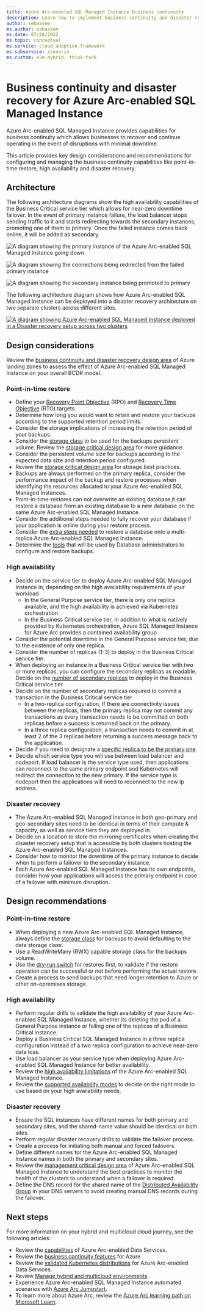 ```yaml
---
title: Azure Arc-enabled SQL Managed Instance Business continuity
description: Learn how to implement business continuity and disaster recovery for Azure Arc-enabled SQL Managed Instance.
author: sebassem
ms.author: sebassem
ms.date: 07/28/2022
ms.topic: conceptual
ms.service: cloud-adoption-framework
ms.subservice: scenario
ms.custom: e2e-hybrid, think-tank
---
```


# Business continuity and disaster recovery for Azure Arc-enabled SQL Managed Instance

Azure Arc-enabled SQL Managed Instance provides capabilities for business continuity which allows businesses to recover and continue operating in the event of disruptions with minimal downtime.

This article provides key design considerations and recommendations for configuring and managing the business continuity capabilities like point-in-time restore, high availability and disaster recovery.

## Architecture

The following architecture diagrams show the high availability capabilities of the Business Critical service tier which allows for near-zero downtime failover. In the event of primary instance failure, the load balancer stops sending traffic to it and starts redirecting towards the secondary instances, promoting one of them to primary. Once the failed instance comes back online, it will be added as secondary.

  ![A diagram showing the primary instance of the Azure Arc-enabled SQL Managed Instance going down](./media/arc-enabled-sqlmi-ha-1.png)

  ![A diagram showing the connections being redirected from the failed primary instance](./media/arc-enabled-sqlmi-ha-2.png)

  ![A diagram showing the secondary instance being promoted to primary](./media/arc-enabled-sqlmi-ha-3.png)

The following architecture diagram shows how Azure Arc-enabled SQL Managed Instance can be deployed into a disaster recovery architecture on two separate clusters across different sites.

  [ ![A diagram showing Azure Arc-enabled SQL Managed Instance deployed in a Disaster recovery setup across two clusters](./media/arc-enabled-sqlmi-dr.png)](./media/arc-enabled-sqlmi-dr.png#lightbox)

## Design considerations

Review the [business continuity and disaster recovery design area](/azure/cloud-adoption-framework/ready/landing-zone/design-area/management-business-continuity-disaster-recovery) of Azure landing zones to assess the effect of Azure Arc-enabled SQL Managed Instance on your overall BCDR model.

### Point-in-time restore

- Define your [Recovery Point Objective](/azure/cloud-adoption-framework/manage/considerations/protect#recovery-point-objectives-rpo) (RPO) and [Recovery Time Objective](/azure/cloud-adoption-framework/manage/considerations/protect#recovery-time-objectives-rto) (RTO) targets.
- Determine how long you would want to retain and restore your backups according to the supported retention period limits.
- Consider the storage implications of increasing the retention period of your backups.
- Consider the [storage class](/azure/azure-arc/data/storage-configuration#database-instance-storage-configuration) to be used for the backups persistent volume. Review the [storage critical design area](./eslz-arc-datasvc-sqlmi-storage-disciplines.md) for more guidance.
- Consider the persistent volume size for backups according to the expected data size and retention period configured.
- Review the [storage critical design area](./eslz-arc-datasvc-sqlmi-storage-disciplines.md) for storage best practices.
- Backups are always performed on the primary replica, consider the performance impact of the backup and restore processes when identifying the resources allocated to your Azure Arc-enabled SQL Managed Instances.
- Point-in-time-restores can not overwrite an existing database,it can restore a database from an existing database to a new database on the same Azure Arc-enabled SQL Managed Instance.
- Consider the additional steps needed to fully recover your database if your application is online during your restore process.
- Consider the [extra steps needed](/azure/azure-arc/data/managed-instance-high-availability#restoring-a-database-onto-a-multi-replica-instance) to restore a database onto a multi-replica Azure Arc-enabled SQL Managed Instance.
- Determine the [tools](/azure/azure-arc/data/connect-managed-instance) that will be used by Database administrators to configure and restore backups.

### High availability

- Decide on the service tier to deploy Azure Arc-enabled SQL Managed Instance in, depending on the high availability requirements of your workload
  - In the General Purpose service tier, there is only one replica available, and the high availability is achieved via Kubernetes orchestration
  - In the Business Critical service tier, in addition to what is natively provided by Kubernetes orchestration, Azure SQL Managed Instance for Azure Arc provides a contained availability group.
- Consider the potential downtime in the General Purpose service tier, due to the existence of only one replica.
- Consider the number of replicas (1-3) to deploy in the Business Critical service tier.
- When deploying an instance in a Business Critical service tier with two or more replicas, you can configure the secondary replicas as readable. Decide on the [number of secondary replicas](/azure/azure-arc/data/configure-managed-instance#configure-readable-secondaries) to deploy in the Business Critical service tier.
- Decide on the number of secondary replicas required to commit a transaction in the Business Critical service tier
  - In a two-replica configuration, If there are connectivity issues between the replicas, then the primary replica may not commit any transactions as every transaction needs to be committed on both replicas before a success is returned back on the primary.
  - In a three replica configuration, a transaction needs to commit in at least 2 of the 3 replicas before returning a success message back to the application.
- Decide if you need to designate a [specific replica to be the primary one](/azure/azure-arc/data/managed-instance-high-availability#preferred-primary-replica).
- Decide which service type you will use between load balancer and nodeport. If load balancer is the service type used, then applications can reconnect to the same primary endpoint and Kubernetes will redirect the connection to the new primary. If the service type is nodeport then the applications will need to reconnect to the new Ip address.

### Disaster recovery

- The Azure Arc-enabled SQL Managed Instance in both geo-primary and geo-secondary sites need to be identical in terms of their compute & capacity, as well as service tiers they are deployed in.
- Decide on a location to store the mirroring certificates when creating the disaster recovery setup that is accessible by both clusters hosting the Azure Arc-enabled SQL Managed Instances.
- Consider how to monitor the downtime of the primary instance to decide when to perform a failover to the secondary instance.
- Each Azure Arc-enabled SQL Managed Instance has its own endpoints, consider how your applications will access the primary endpoint in case of a failover with minimum disruption.

## Design recommendations

### Point-in-time restore

- When deploying a new Azure Arc-enabled SQL Managed Instance, always define the [storage class](/azure/azure-arc/data/storage-configuration#database-instance-storage-configuration) for backups to avoid defaulting to the data storage class.
- Use a ReadWriteMany (RWX) capable storage class for the backups volume.
- Use the [dry-run switch](/azure/azure-arc/data/point-in-time-restore#create-a-database-from-a-point-in-time-using-az-cli) for restores first, to validate if the restore operation can be successful or not before performing the actual restore.
- Create a process to send backups that need longer retention to Azure or other on-opremises storage.

### High availability

- Perform regular drills to validate the high availability of your Azure Arc-enabled SQL Managed Instance, whether its deleting the pod of a General Purpose instance or failing one of the replicas of a Business Critical instance.
- Deploy a Business Critical SQL Managed Instance in a three replica configuration instead of a two replica configuration to achieve near-zero data loss.
- Use load balancer as your service type when deploying Azure Arc-enabled SQL Managed Instance for better availability.
- Review the [high availability limitations](/azure/azure-arc/data/managed-instance-high-availability#limitations) of the Azure Arc-enabled SQL Managed Instance.
- Review the [supported availability modes](/sql/database-engine/availability-groups/windows/availability-modes-always-on-availability-groups) to decide on the right mode to use based on your high availability needs.

### Disaster recovery

- Ensure the SQL instances have different names for both primary and secondary sites, and the shared-name value should be identical on both sites.
- Perform regular disaster recovery drills to validate the failover process.
- Create a process for initiating both manual and forced failovers.
- Define different names for the Azure Arc-enabled SQL Managed Instance names in both the primary and secondary sites.
- Review the [management critical design area](./eslz-arc-datasvc-sqlmi-management-disciplines.md) of Azure Arc-enabled SQL Managed Instance to understand the best practices to monitor the health of the clusters to understand when a failover is required.
- Define the DNS record for the shared name of the [Distributed Availability Group](/sql/database-engine/availability-groups/windows/distributed-availability-groups) in your DNS servers to avoid creating manual DNS records during the failover.

## Next steps

For more information on your hybrid and multicloud cloud journey, see the following articles:

- Review the [capabilities](/azure/azure-arc/data/overview) of Azure Arc-enabled Data Services.
- Review the [business continuity features](/azure/azure-arc/data/managed-instance-business-continuity-overview) for Azure
- Review the [validated Kubernetes distributions](/azure/azure-arc/data/validation-program) for Azure Arc-enabled Data Services.
- Review [Manage hybrid and multicloud environments](/azure/cloud-adoption-framework/scenarios/hybrid/manage)..
- Experience Azure Arc-enabled SQL Managed Instance automated scenarios with [Azure Arc Jumpstart](https://azurearcjumpstart.io/azure_arc_jumpstart/azure_arc_data/).
- To learn more about Azure Arc, review the [Azure Arc learning path on Microsoft Learn](/learn/paths/manage-hybrid-infrastructure-with-azure-arc/).
